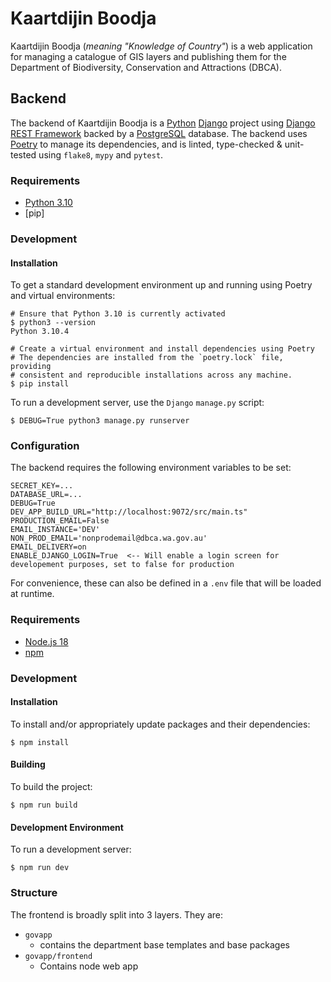 # Kaartdijin Boodja
Kaartdijin Boodja (_meaning "Knowledge of Country"_) is a web application for managing a catalogue of GIS layers and
publishing them for the Department of Biodiversity, Conservation and Attractions (DBCA).

## Backend
The backend of Kaartdijin Boodja is a [Python](https://www.python.org/) [Django](https://www.djangoproject.com/) project
using [Django REST Framework](https://www.django-rest-framework.org/) backed by a [PostgreSQL](https://www.postgresql.org/)
database. The backend uses [Poetry](https://python-poetry.org/) to manage its dependencies, and is linted, type-checked
& unit-tested using `flake8`, `mypy` and `pytest`.

### Requirements
* [Python 3.10](https://www.python.org/downloads/release/python-3100/)
* [pip]

### Development
#### Installation
To get a standard development environment up and running using Poetry and virtual environments:
```shell
# Ensure that Python 3.10 is currently activated
$ python3 --version
Python 3.10.4

# Create a virtual environment and install dependencies using Poetry
# The dependencies are installed from the `poetry.lock` file, providing
# consistent and reproducible installations across any machine.
$ pip install
```
To run a development server, use the `Django` `manage.py` script:
```shell
$ DEBUG=True python3 manage.py runserver
```

### Configuration
The backend requires the following environment variables to be set:
```shell
SECRET_KEY=...
DATABASE_URL=...
DEBUG=True
DEV_APP_BUILD_URL="http://localhost:9072/src/main.ts"
PRODUCTION_EMAIL=False
EMAIL_INSTANCE='DEV'
NON_PROD_EMAIL='nonprodemail@dbca.wa.gov.au'
EMAIL_DELIVERY=on
ENABLE_DJANGO_LOGIN=True  <-- Will enable a login screen for developement purposes, set to false for production
```
For convenience, these can also be defined in a `.env` file that will be loaded at runtime.

### Requirements
* [Node.js 18](https://nodejs.org/en/blog/release/v18.0.0/)
* [npm](https://www.npmjs.com/)

### Development
#### Installation
To install and/or appropriately update packages and their dependencies:
```shell
$ npm install
```

#### Building
To build the project:
```shell
$ npm run build
```

#### Development Environment
To run a development server:
```shell
$ npm run dev
```



### Structure
The frontend is broadly split into 3 layers.
They are:
- `govapp`
  - contains the department base templates and base packages 
- `govapp/frontend` 
  - Contains node web app
